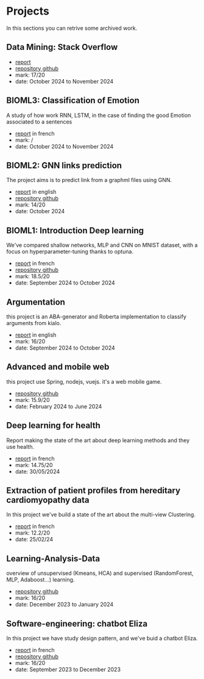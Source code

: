 # Projects
In this sections you can retrive some archived work.

## Data Mining: Stack Overflow

- [report](./assets/Rapport_Data_mining.pdf)
- [repository github](https://github.com/valentincuzin/StackOverflow_analyse)
- mark: 17/20
- date: October 2024 to November 2024

## BIOML3: Classification of Emotion
A study of how work RNN, LSTM, in the case of finding the good Emotion associated to a sentences

- [report](./assets/Rapport_Projet_RNN.pdf) in french
- mark: /
- date: October 2024 to November 2024

## BIOML2: GNN links prediction
The project aims is to predict link from a graphml files using GNN.

- [report](./assets/Report_Project_GNN.pdf) in english
- [repository github](https://github.com/adesbx/Gnn-links-prediction)
- mark: 14/20
- date: October 2024

## BIOML1: Introduction Deep learning
We've compared shallow networks, MLP and CNN on MNIST dataset, with a focus on hyperparameter-tuning thanks to optuna.

- [report](./assets/Rapport_intro_DL.pdf) in french
- [repository github](https://github.com/adesbx/Introduction-to-deep-learning)
- mark: 18.5/20
- date: September 2024 to October 2024

## Argumentation
this project is an ABA-generator and Roberta implementation to classify arguments from kialo.

- [report](./assets/Rapport_ABA_Generator.pdf) in english
- mark: 16/20
- date: September 2024 to October 2024

## Advanced and mobile web
this project use Spring, nodejs, vuejs. it's a web mobile game.

- [repository github](https://github.com/valentincuzin/M1-Web2)
- mark: 15.9/20
- date: February 2024 to June 2024

## Deep learning for health
Report making the state of the art about deep learning methods and they use health.

- [report](./assets/Etat%20de%20l'art.pdf) in french
- mark: 14.75/20
- date: 30/05/2024

## Extraction of patient profiles from hereditary cardiomyopathy data
In this project we've build a state of the art about the multi-view Clustering. 

- [report](./assets/rapport_1_Komlenovic_p2000315_Cuzin-Rambaud_p2003442.pdf) in french
- mark: 12.2/20
- date: 25/02/24

## Learning-Analysis-Data
overview of unsupervised (Kmeans, HCA) and supervised (RandomForest, MLP, Adaboost...) learning.

- [repository github](https://github.com/valentincuzin/M1-Learning-Analysis-Data)
- mark: 16/20
- date: December 2023 to January 2024

## Software-engineering: chatbot Eliza
In this project we have study design pattern, and we've buid a chatbot Eliza.

- [report](./assets/RapportEliza.pdf) in french
- [repository github](https://github.com/valentincuzin/M1-Software-Engineering)
- mark: 16/20
- date: September 2023 to December 2023